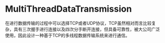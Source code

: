 # MultiThreadDataTransmission
在进行数据传输的过程中可以选择TCP或者UDP协议，TCP虽然相对而言比较复杂，具有三次握手进行连接以及四次分手断开连接，但具备可靠性，被大公司广泛使用，因此设计一种基于TCP的多线程数据传输系统来进行通信。
